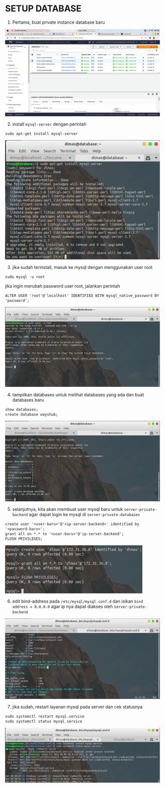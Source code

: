 # SETUP DATABASE

1. Pertama, buat private instance database baru

![1](assets/01.png)

2. install `mysql-server` dengan perintah

```
sudo apt-get install mysql-server
```

![2](assets/02.png)

3. jika sudah terinstall, masuk ke mysql dengan menggunakan user root

```
sudo mysql -u root
```

jika ingin merubah password user root, jalankan perintah

```
ALTER USER 'root'@'localhost' IDENTIFIED WITH mysql_native_password BY 'password';
```

![3](assets/03.png)

4. tampilkan databases untuk melihat databases yang ada dan buat databases baru

```
show databases;
create database wayshub;
```

![4](assets/04.png)

5. selanjutnya, kita akan membuat user mysql baru untuk `server-private-backend` agar dapat login ke mysql di `server-private-databases`

```
create user '<user-baru>'@'<ip-server-backend>' identified by '<password-baru>';
grant all on *.* to '<user-baru>'@'ip-server-backend';
FLUSH PRIVILEGES;
```

![5](assets/05.png)

6. edit bind-address pada `/etc/mysql/mysql.conf.d` dan isikan `bind address = 0.0.0.0` agar ip nya dapat diakses oleh `server-private-backend`

![6](assets/06.png)

7. jika sudah, restart layanan mysql pada server dan cek statusnya

```
sudo systemctl restart mysql.service
sudo systemctl status mysql.service
```

![7](assets/07.png)

